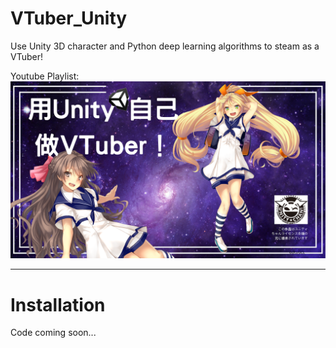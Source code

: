 # VTuber_Unity
Use Unity 3D character and Python deep learning algorithms to steam as a VTuber!

Youtube Playlist:
[![teaser](images/teaser.jpg)](https://www.youtube.com/playlist?list=PLDV2CyUo4q-JFGrpG595jMdWZLwYOnu4p)

--------------------------------------------------------------------------------
# Installation

Code coming soon...
